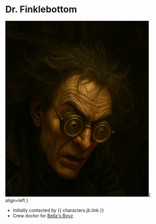 # Dr. Finklebottom

![Dr. Finklebottom](./finklebottom.png){ align=left }

- Initially contacted by {{ characters.jb.link }}
- Crew doctor for [Bella's Boyz](bellas-boyz.md)
